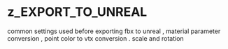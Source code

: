 # z_EXPORT_TO_UNREAL

common settings used before exporting fbx to unreal , material parameter conversion , point color to vtx conversion
. scale and rotation
